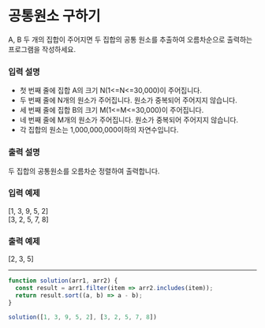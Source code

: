# 공통원소 구하기

A, B 두 개의 집합이 주어지면 두 집합의 공통 원소를 추출하여 오름차순으로 출력하는 프로그램을 작성하세요.

### 입력 설명

* 첫 번째 줄에 집합 A의 크기 N(1<=N<=30,000)이 주어집니다.
* 두 번째 줄에 N개의 원소가 주어집니다. 원소가 중복되어 주어지지 않습니다.
* 세 번째 줄에 집합 B의 크기 M(1<=M<=30,000)이 주어집니다.
* 네 번째 줄에 M개의 원소가 주어집니다. 원소가 중복되어 주어지지 않습니다.
* 각 집합의 원소는 1,000,000,000이하의 자연수입니다.

### 출력 설명

두 집합의 공통원소를 오름차순 정렬하여 출력합니다.

### 입력 예제

\[1, 3, 9, 5, 2]\
\[3, 2, 5, 7, 8]

### 출력 예제

\[2, 3, 5]

***

```js
function solution(arr1, arr2) {
  const result = arr1.filter(item => arr2.includes(item));
  return result.sort((a, b) => a - b);
}

solution([1, 3, 9, 5, 2], [3, 2, 5, 7, 8])
```
